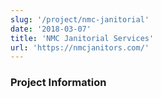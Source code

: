 ```yaml
---
slug: '/project/nmc-janitorial'
date: '2018-03-07'
title: 'NMC Janitorial Services'
url: 'https://nmcjanitors.com/'
---
```


### Project Information
